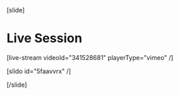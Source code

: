 [slide]
# Live Session

[live-stream videoId="341528681" playerType="vimeo" /]

[slido id="5faavvrx" /]

[/slide]